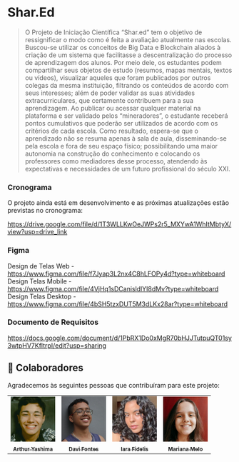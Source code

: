 # Shar.Ed

> O Projeto de Iniciação Científica “Shar.ed” tem o objetivo de ressignificar o modo como é feita
a avaliação atualmente nas escolas. Buscou-se utilizar os conceitos de Big Data e Blockchain
aliados à criação de um sistema que facilitasse a descentralização do processo de
aprendizagem dos alunos. Por meio dele, os estudantes podem compartilhar seus objetos de
estudo (resumos, mapas mentais, textos ou vídeos), visualizar aqueles que foram publicados
por outros colegas da mesma instituição, filtrando os conteúdos de acordo com seus
interesses; além de poder validar as suas atividades extracurriculares, que certamente
contribuem para a sua aprendizagem. Ao publicar ou acessar qualquer material na plataforma
e ser validado pelos “mineradores”, o estudante receberá pontos cumulativos que poderão ser
utilizados de acordo com os critérios de cada escola. Como resultado, espera-se que o
aprendizado não se resuma apenas à sala de aula, disseminando-se pela escola e fora de seu
espaço físico; possibilitando uma maior autonomia na construção do conhecimento e
colocando os professores como mediadores desse processo, atendendo às expectativas e
necessidades de um futuro profissional do século XXI.

### Cronograma

O projeto ainda está em desenvolvimento e as próximas atualizações estão previstas no cronograma:

https://drive.google.com/file/d/1T3WLLKwOeJWPs2r5_MXYwA1WhItMbtyX/view?usp=drive_link
<br>

### Figma
Design de Telas Web - https://www.figma.com/file/f7Jyap3L2nx4C8hLFOPy4d?type=whiteboard
<br>
Design Telas Mobile - https://www.figma.com/file/4VjHq1sDCanisldlYI8dMv?type=whiteboard
<br>
Design Telas Desktop - https://www.figma.com/file/4bSH5tzxDUT5M3dLKx28ar?type=whiteboard

### Documento de Requisitos
https://docs.google.com/document/d/1PbRX1Do0xMgR70bHJJTutpuQT01sy3wtpHV7KfltrpI/edit?usp=sharing



## 🤝 Colaboradores

Agradecemos às seguintes pessoas que contribuíram para este projeto:

<table>
  <tr>
    <td align="center">
      <a href="https://github.com/ArthurYashima">
        <img src="japa.png" width="100px;" alt="Foto do Arthur"/><br>
        <sub>
          <b>Arthur Yashima</b>
        </sub>
      </a>
    </td>
    <td align="center">
      <a href="https://github.com/Fontes28">
        <img src="davi.png" width="100px;" alt="Foto do Davi"/><br>
        <sub>
          <b>Davi Fontes</b>
        </sub>
      </a>
    </td>
    <td align="center">
      <a href="https://github.com/iarafid">
        <img src="iara.png" width="100px;" alt="Foto da Iara"/><br>
        <sub>
          <b>Iara Fidelis</b>
        </sub>
      </a>
    </td>
    <td align="center">
      <a href="https://github.com/marip864">
        <img src="mari.png" width="100px;" alt="Foto da Mariana"/><br>
        <sub>
          <b>Mariana Melo</b>
        </sub>
      </a>
    </td>
  </tr>
</table>

